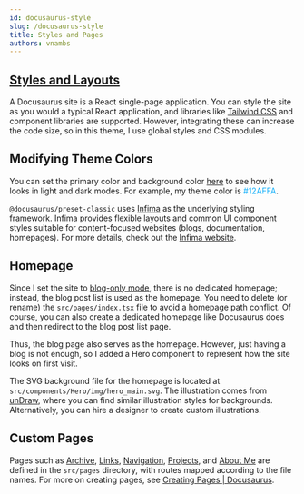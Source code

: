 ```yaml
---
id: docusaurus-style
slug: /docusaurus-style
title: Styles and Pages
authors: vnambs
---
```


## [Styles and Layouts](https://docusaurus.io/zh-CN/docs/styling-layout#styling-your-site-with-infima)

A Docusaurus site is a React single-page application. You can style the site as you would a typical React application, and libraries like [Tailwind CSS](https://tailwindcss.com/) and component libraries are supported. However, integrating these can increase the code size, so in this theme, I use global styles and CSS modules.

## Modifying Theme Colors

You can set the primary color and background color [here](https://docusaurus.io/zh-CN/docs/styling-layout#styling-your-site-with-infima) to see how it looks in light and dark modes. For example, my theme color is <font color="#12AFFA">#12AFFA</font>.

`@docusaurus/preset-classic` uses [Infima](https://infima.dev/) as the underlying styling framework. Infima provides flexible layouts and common UI component styles suitable for content-focused websites (blogs, documentation, homepages). For more details, check out the [Infima website](https://infima.dev/).

## Homepage

Since I set the site to [blog-only mode](https://docusaurus.io/zh-CN/docs/blog#blog-only-mode), there is no dedicated homepage; instead, the blog post list is used as the homepage. You need to delete (or rename) the `src/pages/index.tsx` file to avoid a homepage path conflict. Of course, you can also create a dedicated homepage like Docusaurus does and then redirect to the blog post list page.

Thus, the blog page also serves as the homepage. However, just having a blog is not enough, so I added a Hero component to represent how the site looks on first visit.

The SVG background file for the homepage is located at `src/components/Hero/img/hero_main.svg`. The illustration comes from [unDraw](https://undraw.co/illustrations), where you can find similar illustration styles for backgrounds. Alternatively, you can hire a designer to create custom illustrations.

## Custom Pages

Pages such as [Archive](/blog/archive), [Links](/friends), [Navigation](/docs/skill), [Projects](/project), and [About Me](/about) are defined in the `src/pages` directory, with routes mapped according to the file names. For more on creating pages, see [Creating Pages | Docusaurus](https://docusaurus.io/zh-CN/docs/creating-pages).
